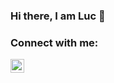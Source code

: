 ### Hi there, I am Luc 👋

### Connect with me:

[<img align="left" alt="byte24.nl" width="22px" src="https://byte24.nl/_next/static/images/logo1-a2a4ca110946359f6e371984edb0f273.png" />][website]

[website]: https://byte24.nl

